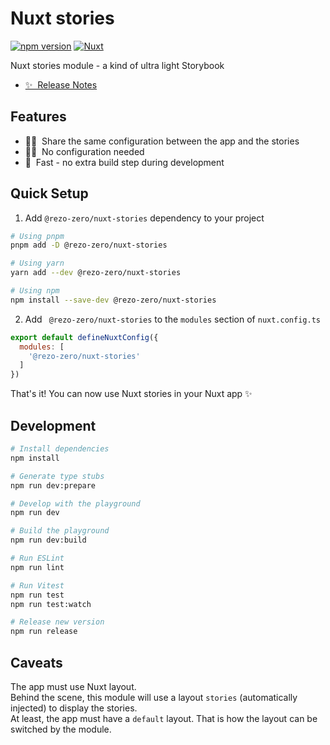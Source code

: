 # Nuxt stories

[![npm version][npm-version-src]][npm-version-href]
[![Nuxt][nuxt-src]][nuxt-href]

Nuxt stories module - a kind of ultra light Storybook

- [✨ &nbsp;Release Notes](/CHANGELOG.md)

## Features

- 👯‍♀️ &nbsp;Share the same configuration between the app and the stories
- 💆‍♂️ &nbsp;No configuration needed
- 🚀 &nbsp;Fast - no extra build step during development

## Quick Setup

1. Add `@rezo-zero/nuxt-stories` dependency to your project

```bash
# Using pnpm
pnpm add -D @rezo-zero/nuxt-stories

# Using yarn
yarn add --dev @rezo-zero/nuxt-stories

# Using npm
npm install --save-dev @rezo-zero/nuxt-stories
```

2. Add ` @rezo-zero/nuxt-stories` to the `modules` section of `nuxt.config.ts`

```js
export default defineNuxtConfig({
  modules: [
    '@rezo-zero/nuxt-stories'
  ]
})
```

That's it! You can now use Nuxt stories in your Nuxt app ✨

## Development

```bash
# Install dependencies
npm install

# Generate type stubs
npm run dev:prepare

# Develop with the playground
npm run dev

# Build the playground
npm run dev:build

# Run ESLint
npm run lint

# Run Vitest
npm run test
npm run test:watch

# Release new version
npm run release
```

## Caveats

The app must use Nuxt layout.  
Behind the scene, this module will use a layout `stories` (automatically injected) to display the stories.  
At least, the app must have a `default` layout. That is how the layout can be switched by the module.

<!-- Badges -->
[npm-version-src]: https://img.shields.io/npm/v/@rezo-zero/nuxt-stories/latest.svg?style=flat&colorA=020420&colorB=00DC82
[npm-version-href]: https://npmjs.com/package/@rezo-zero/nuxt-stories

[nuxt-src]: https://img.shields.io/badge/Nuxt-020420?logo=nuxt.js
[nuxt-href]: https://nuxt.com
